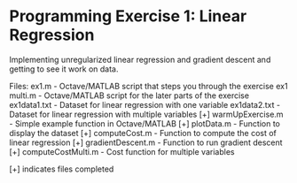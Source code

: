 # Programming Exercise 1: Linear Regression

Implementing unregularized linear regression and gradient descent and getting to see it work on data.

Files:
ex1.m - Octave/MATLAB script that steps you through the exercise
ex1 multi.m - Octave/MATLAB script for the later parts of the exercise
ex1data1.txt - Dataset for linear regression with one variable
ex1data2.txt - Dataset for linear regression with multiple variables
[+] warmUpExercise.m - Simple example function in Octave/MATLAB
[+] plotData.m - Function to display the dataset
[+] computeCost.m - Function to compute the cost of linear regression
[+] gradientDescent.m - Function to run gradient descent
[+] computeCostMulti.m - Cost function for multiple variables

[+] indicates files completed
